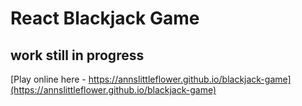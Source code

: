# React Blackjack Game

## work still in progress

[Play online here - https://annslittleflower.github.io/blackjack-game](https://annslittleflower.github.io/blackjack-game)
